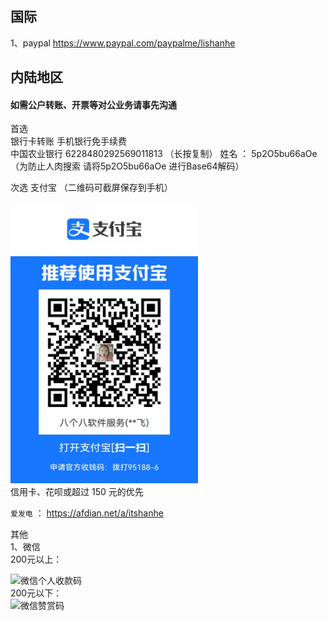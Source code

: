 ## 国际
1、paypal  https://www.paypal.com/paypalme/lishanhe 

## 内陆地区
#### 如需公户转账、开票等对公业务请事先沟通   
首选  
  银行卡转账  手机银行免手续费  
中国农业银行  6228480292569011813   （长按复制） 姓名 ： 5p2O5bu66aOe （为防止人肉搜索  请将5p2O5bu66aOe 进行Base64解码）  

次选  支付宝   （二维码可截屏保存到手机）
<div> <img src="file/支付宝收款李山河.jpg" style="width: 300px;height: 450px" alt="支付宝"/></div>  
信用卡、花呗或超过 150 元的优先
 
```爱发电```   ： 
 https://afdian.net/a/itshanhe
 

     
其他  
 1、微信  
 200元以上：
 <div> <img src="file/微信收款李山河.jpg" style="width: 300px;height: 450px" alt="微信个人收款码"/></div>
 200元以下：
 <div> <img src="file/wechat_zs.jpg" style="width: 450px;height: 450px" alt="微信赞赏码"/></div>    
 
